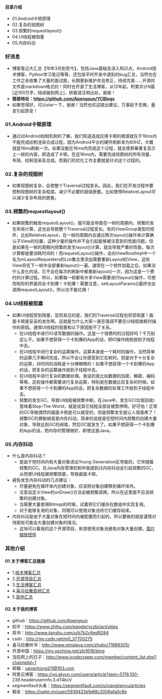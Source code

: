 #### 目录介绍
- 01.Android卡顿原理
- 02.复杂的视图树
- 03.频繁的requestlayout()
- 04.UI线程被阻塞
- 05.内存抖动



### 好消息
- 博客笔记大汇总【16年3月到至今】，包括Java基础及深入知识点，Android技术博客，Python学习笔记等等，还包括平时开发中遇到的bug汇总，当然也在工作之余收集了大量的面试题，长期更新维护并且修正，持续完善……开源的文件是markdown格式的！同时也开源了生活博客，从12年起，积累共计N篇[近100万字，陆续搬到网上]，转载请注明出处，谢谢！
- **链接地址：https://github.com/Apengsun/YCBlogs**
- 如果觉得好，可以star一下，谢谢！当然也欢迎提出建议，万事起于忽微，量变引起质变！




### 01.Android卡顿原理
- 通过对Android绘制机制的了解，我们知道造成应用卡顿的根源就在于16ms内不能完成绘制渲染合成过程，因为Android平台的硬件刷新率为60HZ，大概就是16ms刷新一次。如果没能在16ms内完成这个过程，就会使屏幕重复显示上一帧的内容，即造成了卡顿。在这16ms内，需要完成视图树的所有测量、布局、绘制渲染及合成。而我们的优化工作主要就是针对这个过程的。



### 02.复杂的视图树
- 如果视图树复杂，会使整个Traversal过程变长。因此，我们在开发过程中要控制视图树的复杂程度。减少不必要的层级嵌套。比如使用RelativeLayout可以减少复杂布局的嵌套。



### 03.频繁的requestlayout()
- 如果频繁的触发requestLayout()，就可能会导致在一帧的周期内，频繁的发生布局计算，这也会导致整个Traversal过程变长。有的ViewGroup类型的控件，比如RelativeLayout，在一帧的周期内会通过两次layout()操作来计算确认子View的位置，这种少量的操作并不会引起能够被注意到的性能问题。但是如果在一帧的周期内频繁的发生layout()计算，就会导致严重的性能，每次计算都是要消耗时间的！而requestLayout()操作，会向ViewRootImpl中一个名为mLayoutRequesters的List集合里添加需要重新Layout的View，这些View将在下一帧中全部重新layout()一遍。通常在一个控件加载之后，如果没什么变化的话，它不会在每次的刷新中都重新layout()一次，因为这是一个费时的计算过程。所以，如果每一帧都有许多View需要进行layout()操作，可想而知你的界面将会卡到爆！卡到爆！需要注意，setLayoutParams()最终也会调用requestLayout()，所以也不能烂用！



### 04.UI线程被阻塞
- 如果UI线程受到阻塞，显而易见的是，我们的Traversal过程也将受阻塞！画面卡顿是妥妥的发生啊。这就是为什么大家一直在强调不要在UI线程做耗时操作的原因。通常UI线程的阻塞和以下原因脱不了关系。
    - 在UI线程中进行IO读写数据的操作。这是一个很费时的过程好吗？千万别这么干。如果不想获得一个卡到爆的App的话，把IO操作统统放到子线程中去。
    - 在UI线程中进行复杂的运算操作。运算本身是一个耗时的操作，当然简单的运算几乎瞬间完成，所以不会让你感受到它在耗时。但是对于十分复杂的运算，对时间的消耗是十分辣眼睛的！如果不想获得一个卡到爆的App的话，把复杂的运算操作放到子线程中去。
    - 在UI线程中进行复杂的数据处理。我说的是比如数据的加密、解密、编码等等。这些操作都需要进行复杂运算，特别是在数据比较复杂的时候。如果不想获得一个卡到爆的App的话，把复杂数据的处理工作放到子线程中去。
    - 频繁的发生GC，导致UI线程被频繁中断。在Java中，发生GC(垃圾回收)意味着Stop-The-World，就是说其它线程全部会被暂停啊。好可怕！正常的GC导致偶然的画面卡顿是可以接受的，但是频繁发生就让人很蛋疼了！频繁GC的罪魁祸首是内存抖动。简单的说就是在短时间内频繁的创建大量对象，导致达到GC的阀值，然后GC就发生了。如果不想获得一个卡到爆的App的话，把内存的管理做好，即使这是Java。



### 05.内存抖动
- 什么是内存抖动？
    - 是由于短时间内有大量对象进出Young Generiation区导致的，它伴随着频繁的GC。在Java内存管理机制中我提到过内存抖动会引起频繁的GC，从而使UI线程被频繁阻塞，导致画面卡顿。
- 避免发生内存抖动的几点建议：
    - 尽量避免在循环体内创建对象，应该把对象创建移到循环体外。
    - 注意自定义View的onDraw()方法会被频繁调用，所以在这里面不应该频繁的创建对象。
    - 当需要大量使用Bitmap的时候，试着把它们缓存在数组中实现复用。
    - 对于能够复用的对象，同理可以使用对象池将它们缓存起来。
- 内存抖动是由于大量对象在短时间内被配置而引起的，所以要做的就是谨慎对待那些可能会大量创建对象的情况。
    - 这块可以看我的这个开源项目，有效使用对象池避免对象大量创建。[图片缩放控件](https://github.com/Apengsun/YCGallery)






### 其他介绍
#### 01.关于博客汇总链接
- 1.[技术博客汇总](https://www.jianshu.com/p/614cb839182c)
- 2.[开源项目汇总](https://blog.csdn.net/m0_37700275/article/details/80863574)
- 3.[生活博客汇总](https://blog.csdn.net/m0_37700275/article/details/79832978)
- 4.[喜马拉雅音频汇总](https://www.jianshu.com/p/f665de16d1eb)
- 5.[其他汇总](https://www.jianshu.com/p/53017c3fc75d)



#### 02.关于我的博客
- github：https://github.com/Apengsun
- 知乎：https://www.zhihu.com/people/yczbj/activities
- 简书：http://www.jianshu.com/u/b7b2c6ed9284
- csdn：http://my.csdn.net/m0_37700275
- 喜马拉雅听书：http://www.ximalaya.com/zhubo/71989305/
- 开源中国：https://my.oschina.net/zbj1618/blog
- 泡在网上的日子：http://www.jcodecraeer.com/member/content_list.php?channelid=1
- 邮箱：yangchong211@163.com
- 阿里云博客：https://yq.aliyun.com/users/article?spm=5176.100- 239.headeruserinfo.3.dT4bcV
- segmentfault头条：https://segmentfault.com/u/xiangjianyu/articles
- 掘金：https://juejin.im/user/5939433efe88c2006afa0c6e























